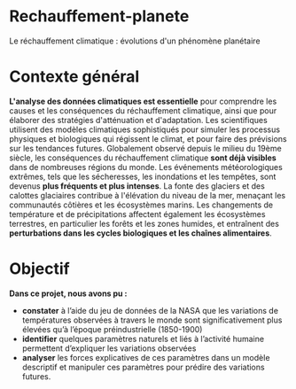 # Rechauffement-planete
Le réchauffement climatique : évolutions d'un phénomène planétaire
# Contexte général
**L'analyse des données climatiques est essentielle** pour comprendre les causes et les conséquences du réchauffement climatique,
ainsi que pour élaborer des stratégies d'atténuation et d'adaptation. Les scientifiques utilisent des modèles climatiques sophistiqués pour simuler 
les processus physiques et biologiques qui régissent le climat, et pour faire des prévisions sur les tendances futures.
Globalement observé depuis le milieu du 19ème siècle, les conséquences du réchauffement climatique **sont déjà visibles** dans de nombreuses régions du monde. 
Les événements météorologiques extrêmes, tels que les sécheresses, les inondations et les tempêtes, sont devenus **plus fréquents et plus intenses**. 
La fonte des glaciers et des calottes glaciaires contribue à l'élévation du niveau de la mer, menaçant les communautés côtières et les écosystèmes marins. 
Les changements de température et de précipitations affectent également les écosystèmes terrestres, en particulier les forêts et les zones humides,
et entraînent des **perturbations dans les cycles biologiques et les chaînes alimentaires**.
# Objectif
**Dans ce projet, nous avons pu :**
- **constater** à l’aide du jeu de données de la NASA que les variations de températures observées à travers le monde sont significativement plus élevées qu’à l’époque préindustrielle (1850-1900)
- **identifier** quelques paramètres naturels et liés à l’activité humaine permettent d’expliquer les variations observées
- **analyser** les forces explicatives de ces paramètres dans un modèle descriptif et manipuler ces paramètres pour prédire des variations futures.
